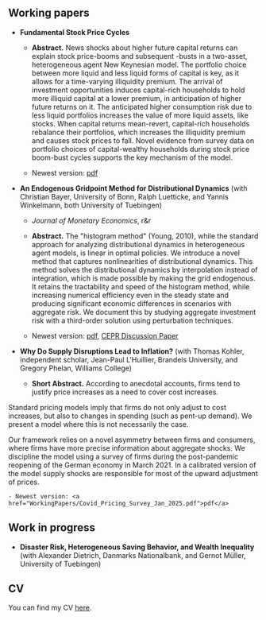 ## Working papers
* **Fundamental Stock Price Cycles**

	- **Abstract.** News shocks about higher future capital returns can explain stock price-booms and subsequent -busts in a two-asset, heterogeneous agent New Keynesian model. The portfolio choice between more liquid and less liquid forms of capital is key, as it allows for a time-varying illiquidity premium. The arrival of investment opportunities induces capital-rich households to hold more illiquid capital at a lower premium, in anticipation of higher future returns on it. The anticipated higher consumption risk due to less liquid portfolios increases the value of more liquid assets, like stocks. When capital returns mean-revert, capital-rich households rebalance their portfolios, which increases the illiquidity premium and causes stock prices to fall. Novel evidence from survey data on portfolio choices of capital-wealthy households during stock price boom-bust cycles supports the key mechanism of the model.

	- Newest version: <a href="WorkingPapers/technews.pdf">pdf</a>
	
* **An Endogenous Gridpoint Method for Distributional Dynamics** (with Christian Bayer, University of Bonn, Ralph Luetticke, and Yannis Winkelmann, both University of Tuebingen)

    - *Journal of Monetary Economics*, r&r

    - **Abstract.** The "histogram method" (Young, 2010), while the standard approach for analyzing distributional dynamics in heterogeneous agent models, is linear in optimal policies. We introduce a novel method that captures nonlinearities of distributional dynamics. This method solves the distributional dynamics by interpolation instead of integration, which is made possible by making the grid endogenous. It retains the tractability and speed of the histogram method, while increasing numerical efficiency even in the steady state and producing significant economic differences in scenarios with aggregate risk. We document this by studying aggregate investment risk with a third-order solution using perturbation techniques.
    
    - Newest version: <a href="https://www.ralphluetticke.com/files/BLWW_May24.pdf">pdf</a>, <a href="https://cepr.org/publications/dp19067" target="_blank">CEPR Discussion Paper</a>
    
* **Why Do Supply Disruptions Lead to Inflation?** (with Thomas Kohler, independent scholar, Jean-Paul L'Huillier, Brandeis University, and Gregory Phelan, Williams College)

    - **Short Abstract.** According to anecdotal accounts, firms tend to justify price increases as a need to cover cost increases.

Standard pricing models imply that firms do not only adjust to cost increases, but also to changes in spending (such as pent-up demand). We present a model where this is not necessarily the case.

Our framework relies on a novel asymmetry between firms and consumers, where firms have more precise information about aggregate shocks. We discipline the model using a survey of firms during the post-pandemic reopening of the German economy in March 2021. In a calibrated version of the model supply shocks are responsible for most of the upward adjustment of prices.

    - Newest version: <a href="WorkingPapers/Covid_Pricing_Survey_Jan_2025.pdf">pdf</a>

## Work in progress

* **Disaster Risk, Heterogeneous Saving Behavior, and Wealth Inequality** (with Alexander Dietrich, Danmarks Nationalbank, and Gernot Müller, University of Tuebingen)

## CV
You can find my CV <a href="CV_MW.pdf">here</a>.
